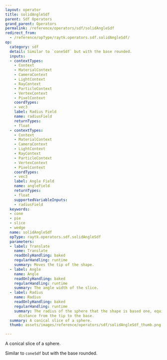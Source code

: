 ```yaml
---
layout: operator
title: solidAngleSdf
parent: Sdf Operators
grand_parent: Operators
permalink: /reference/operators/sdf/solidAngleSdf
redirect_from:
  - /reference/opType/raytk.operators.sdf.solidAngleSdf/
op:
  category: sdf
  detail: Similar to `coneSdf` but with the base rounded.
  inputs:
  - contextTypes:
    - Context
    - MaterialContext
    - CameraContext
    - LightContext
    - RayContext
    - ParticleContext
    - VertexContext
    - PixelContext
    coordTypes:
    - vec3
    label: Radius Field
    name: radiusField
    returnTypes:
    - float
  - contextTypes:
    - Context
    - MaterialContext
    - CameraContext
    - LightContext
    - RayContext
    - ParticleContext
    - VertexContext
    - PixelContext
    coordTypes:
    - vec3
    label: Angle Field
    name: angleField
    returnTypes:
    - float
    supportedVariableInputs:
    - radiusField
  keywords:
  - cone
  - pie
  - slice
  - wedge
  name: solidAngleSdf
  opType: raytk.operators.sdf.solidAngleSdf
  parameters:
  - label: Translate
    name: Translate
    readOnlyHandling: baked
    regularHandling: runtime
    summary: Moves the tip of the shape.
  - label: Angle
    name: Angle
    readOnlyHandling: baked
    regularHandling: runtime
    summary: The angle width of the slice.
  - label: Radius
    name: Radius
    readOnlyHandling: baked
    regularHandling: runtime
    summary: The radius of the sphere that the shape is based one, equivalent to the
      distance from the tip to the base.
  summary: A conical slice of a sphere.
  thumb: assets/images/reference/operators/sdf/solidAngleSdf_thumb.png

---
```



A conical slice of a sphere.

Similar to `coneSdf` but with the base rounded.